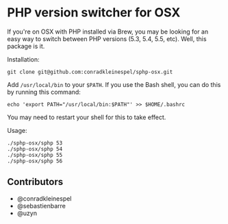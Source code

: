 # PHP version switcher for OSX

If you're on OSX with PHP installed via Brew, you may be looking for an easy way to switch between PHP versions (5.3, 5.4, 5.5, etc). Well, this package is it.

Installation:
```
git clone git@github.com:conradkleinespel/sphp-osx.git
```

Add `/usr/local/bin` to your `$PATH`. If you use the Bash shell, you can do this by running this command:
```
echo 'export PATH="/usr/local/bin:$PATH"' >> $HOME/.bashrc
```
You may need to restart your shell for this to take effect.

Usage:
```
./sphp-osx/sphp 53
./sphp-osx/sphp 54
./sphp-osx/sphp 55
./sphp-osx/sphp 56
```

## Contributors

* @conradkleinespel
* @sebastienbarre
* @uzyn
